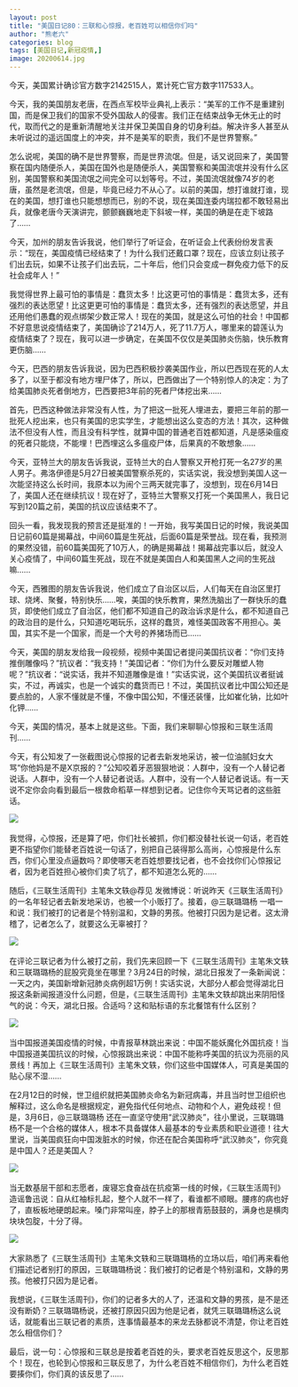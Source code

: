 ```yaml
---
layout: post
title: "美国日记80：三联和心惊报，老百姓可以相信你们吗"
author: "熊老六"
categories: blog
tags: [美国日记,新冠疫情,]
image: 20200614.jpg
---
```

​​今天，美国累计确诊官方数字2142515人，累计死亡官方数字117533人。

今天，我的美国朋友老唐，在西点军校毕业典礼上表示：“美军的工作不是重建别国，而是保卫我们的国家不受外国敌人的侵害。我们正在结束战争无休无止的时代，取而代之的是重新清醒地关注并保卫美国自身的切身利益。解决许多人甚至从未听说过的遥远国度上的冲突，并不是美军的职责，我们不是世界警察。”

怎么说呢，美国的确不是世界警察，而是世界流氓。但是，话又说回来了，美国警察在国内随便杀人，美国在国外也是随便杀人，美国警察和美国流氓并没有什么区别，美国警察和美国流氓之间完全可以划等号。不过，美国流氓就像74岁的老唐，虽然是老流氓，但是，毕竟已经力不从心了。以前的美国，想打谁就打谁，现在的美国，想打谁也只能想想而已，别的不说，现在美国连委内瑞拉都不敢轻易出兵，就像老唐今天演讲完，颤颤巍巍地走下斜坡一样，美国的确是在走下坡路了……

今天，加州的朋友告诉我说，他们举行了听证会，在听证会上代表纷纷发言表示：“现在，美国疫情已经结束了！为什么我们还戴口罩？现在，应该立刻让孩子们出去玩，如果不让孩子们出去玩，二十年后，他们只会变成一群免疫力低下的反社会成年人！”

我觉得世界上最可怕的事情是：蠢货太多！比这更可怕的事情是：蠢货太多，还有强烈的表达愿望！比这更更可怕的事情是：蠢货太多，还有强烈的表达愿望，并且还用他们愚蠢的观点绑架少数正常人！现在的美国，就是这么可怕的社会！中国都不好意思说疫情结束了，美国确诊了214万人，死了11.7万人，哪里来的碧莲认为疫情结束了？现在，我可以进一步确定，在美国不仅仅是美国肺炎伤脑，快乐教育更伤脑……

今天，巴西的朋友告诉我说，因为巴西积极抄袭美国作业，所以巴西现在死的人太多了，以至于都没有地方埋尸体了，所以，巴西做出了一个特别惊人的决定：为了给美国肺炎死者倒地方，巴西要把3年前的死者尸体挖出来……

首先，巴西这种做法非常没有人性，为了把这一批死人埋进去，要把三年前的那一批死人挖出来，也只有美国的忠实学生，才能想出这么变态的方法！其次，这种做法不但没有人性，而且没有科学性，就算中国的普通老百姓都知道，凡是感染瘟疫的死者只能烧，不能埋！巴西埋这么多瘟疫尸体，后果真的不敢想象……

今天，亚特兰大的朋友告诉我说，亚特兰大的白人警察又开枪打死一名27岁的黑人男子。弗洛伊德是5月27日被美国警察杀死的，实话实说，我没想到美国人这一次能坚持这么长时间，我原本以为闹个三两天就完事了，没想到，现在6月14日了，美国人还在继续抗议！现在好了，亚特兰大警察又打死一个美国黑人，我日记写到120篇之前，美国的抗议应该结束不了。

回头一看，我发现我的预言还是挺准的！一开始，我写美国日记的时候，我说美国日记前60篇是揭幕战，中间60篇是生死战，后面60篇是荣誉战。现在看，我预测的果然没错，前60篇美国死了10万人，的确是揭幕战！揭幕战完事以后，就没人关心疫情了，中间60篇生死战，现在不就是美国白人和美国黑人之间的生死战嘛……

今天，西雅图的朋友告诉我说，他们成立了自治区以后，人们每天在自治区里打球、烧烤、聚餐，特别快乐……唉，美国的快乐教育，果然洗脑出了一群快乐的蠢货，即使他们成立了自治区，他们都不知道自己的政治诉求是什么，都不知道自己的政治目的是什么，只知道吃喝玩乐，这样的蠢货，难怪美国政客不用担心。美国，其实不是一个国家，而是一个大号的养猪场而已……

今天，美国的朋友发给我一段视频，视频中美国记者提问美国抗议者：“你们支持推倒雕像吗？”抗议者：“我支持！”美国记者：“你们为什么要反对雕塑人物呢？”抗议者：“说实话，我并不知道雕像是谁！”实话实说，这个美国抗议者挺诚实，不过，再诚实，也是一个诚实的蠢货而已！不过，美国抗议者比中国公知还是要点脸的，人家不懂就是不懂，不像中国公知，不懂还装懂，比如崔化钠，比如叶化钾……

今天，美国的情况，基本上就是这些。下面，我们来聊聊心惊报和三联生活周刊……

今天，有公知发了一张截图说心惊报的记者去新发地采访，被一位油腻妇女大骂“你他妈是不是X京报的？”公知咬着牙恶狠狠地说：人群中，没有一个人替记者说话。人群中，没有一个人替记者说话。人群中，没有一个人替记者说话。有一天说不定你会向看到最后一根救命稻草一样想到记者。记住你今天骂记者的这些脏话。

![]({{site.url}}/assets/img/eacedf04ly1gfs82c8gsoj20j616lkc1.jpg)  

我觉得，心惊报，还是算了吧，你们社长被抓，你们都没替社长说一句话，老百姓更不指望你们能替老百姓说一句话了，别把自己装得那么高尚，心惊报是什么东西，你们心里没点逼数吗？即使哪天老百姓想要找记者，也不会找你们心惊报记者，因为老百姓担心被你们卖了坑了，都不知道怎么死的……

随后，《三联生活周刊》主笔朱文轶@荐见  发微博说：听说昨天《三联生活周刊》的一名年轻记者去新发地采访，也被一个小贩打了。接着，@三联璐璐杨  一唱一和说：我们被打的记者是个特别温和，文静的男孩。他被打只因为是记者。这太滑稽了，记者怎么了，就要这么无辜被打？

![]({{site.url}}/assets/img/eacedf04ly1gfs82s5oggj20j614dh8c.jpg)  

在评论三联记者为什么被打之前，我们先来回顾一下《三联生活周刊》主笔朱文轶和三联璐璐杨的屁股究竟坐在哪里？3月24日的时候，湖北日报发了一条新闻说：一天之内，美国新增新冠肺炎病例超1万例！实话实说，大部分人都会觉得湖北日报这条新闻报道没什么问题，但是，《三联生活周刊》主笔朱文轶却跳出来阴阳怪气的说：今天，湖北日报。合适吗？这和贴标语的东北餐馆有什么区别？

![]({{site.url}}/assets/img/eacedf04ly1gfs83fv2f1j20j615jwyk.jpg)  

当中国报道美国疫情的时候，中青报草林跳出来说：中国不能妖魔化外国抗疫！当中国报道美国抗议的时候，心惊报跳出来说：中国不能称呼美国的抗议为亮丽的风景线！再加上《三联生活周刊》主笔朱文轶，你们这些中国媒体人，可真是美国的贴心尿不湿……

在2月12日的时候，世卫组织就把美国肺炎命名为新冠病毒，并且当时世卫组织也解释过，这么命名是根据规定，避免指代任何地点、动物和个人，避免歧视！但是，3月6日，@三联璐璐杨 还在一直坚守使用“武汉肺炎”，往小里说，三联璐璐杨不是一个合格的媒体人，根本不具备媒体人最基本的专业素质和职业道德！往大里说，当美国疯狂向中国泼脏水的时候，你还在配合美国称呼“武汉肺炎”，你究竟是中国人？还是美国人？

![]({{site.url}}/assets/img/eacedf04ly1gfs83xp3wwj20j615jn9h.jpg)  

当无数基层干部和志愿者，废寝忘食奋战在抗疫第一线的时候，《三联生活周刊》造谣鲁迅说：自从红袖标扎起，整个人就不一样了，看谁都不顺眼。腰疼的病也好了，直板板地硬朗起来。嗓门非常叫座，脖子上的那根青筋鼓鼓的，满身也是横肉块块包腚，十分了得。

![]({{site.url}}/assets/img/eacedf04ly1gfs84idao2j20dc0ikwo4.jpg)  

大家熟悉了《三联生活周刊》主笔朱文轶和三联璐璐杨的立场以后，咱们再来看他们描述记者别打的原因，三联璐璐杨说：我们被打的记者是个特别温和，文静的男孩。他被打只因为是记者。

我想说，《三联生活周刊》，你们的记者多大的人了，还温和文静的男孩，是不是还没有断奶？三联璐璐杨说，还被打原因只因为他是记者，就凭三联璐璐杨这么说话，就能看出三联记者的素质，连事情最基本的来龙去脉都说不清楚，你让老百姓怎么相信你们？

最后，说一句：心惊报和三联总是按着老百姓的头，要求老百姓反思这个，反思那个！现在，也轮到心惊报和三联反思了，为什么老百姓不相信你们，为什么老百姓要揍你们，你们真的该反思了……